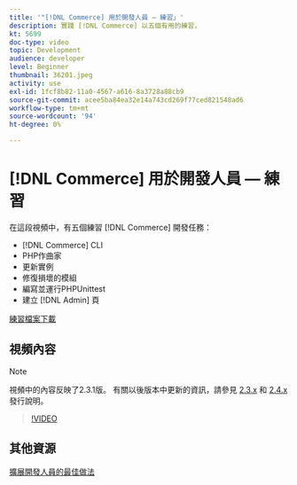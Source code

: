 ```yaml
---
title: '"[!DNL Commerce] 用於開發人員 — 練習」'
description: 實踐 [!DNL Commerce] 以五個有用的練習，
kt: 5699
doc-type: video
topic: Development
audience: developer
level: Beginner
thumbnail: 36201.jpeg
activity: use
exl-id: 1fcf8b82-11a0-4567-a616-8a3728a88cb9
source-git-commit: acee5ba84ea32e14a743cd269f77ced821548ad6
workflow-type: tm+mt
source-wordcount: '94'
ht-degree: 0%

---
```


# [!DNL Commerce] 用於開發人員 — 練習

在這段視頻中，有五個練習 [!DNL Commerce] 開發任務：

- [!DNL Commerce] CLI
- PHP作曲家
- 更新實例
- 修復損壞的模組
- 編寫並運行PHPUnittest
- 建立 [!DNL Admin] 頁

[練習檔案下載](./assets/FreeIntro2.3.1.zip)

## 視頻內容

>[!NOTE]
>
>視頻中的內容反映了2.3.1版。 有關以後版本中更新的資訊，請參見 [ 2.3.x](https://devdocs.magento.com/guides/v2.3/release-notes/bk-release-notes.html) 和 [2.4.x](https://devdocs.magento.com/guides/v2.4/release-notes/bk-release-notes.html) 發行說明。

>[!VIDEO](https://video.tv.adobe.com/v/36201?quality=12&learn=on)

## 其他資源

[擴展開發人員的最佳做法](https://devdocs.magento.com/guides/v2.4/ext-best-practices/bk-ext-best-practices.html)
